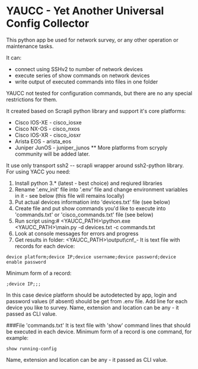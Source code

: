 # YAUCC - Yet Another Universal Config Collector 
This python app be used for network survey, or any other operation or maintenance tasks.  

It can:
- connect using SSHv2 to number of network devices
- execute series of show commands on network  devices 
- write output of executed commands into files in one folder 

YAUCC not tested for configuration commands, but there are no any special restrictions for them.  

It created based on Scrapli python library and support it's core platforms:
- Cisco IOS-XE - cisco_iosxe
- Cisco NX-OS - cisco_nxos
- Cisco IOS-XR - cisco_iosxr
- Arista EOS - arista_eos
- Juniper JunOS - juniper_junos
** More platforms from scryply community will be added later.

It use only transport ssh2 -- scrapli wrapper around ssh2-python library. 
For using YACC you need:
1. Install python 3.* (latest - best choice) and reqiured libraries
2. Rename '.env_init' file into '.env' file and change environment variables in it - see below (this file will remains locally)
3. Put actual devices information into 'devices.txt' file (see below)
4. Create file and put show commands you'd like to execute into 'commands.txt' or 'cisco_commands.txt' file (see below)
5. Run script using:# <YAUCC_PATH>\python.exe <YAUCC_PATH>\main.py -d devices.txt -c commands.txt
6. Look at console messages for errors and progress
7. Get results in folder: <YAUCC_PATH>\output\cnf_<date>-<time>
It is text file with records for each device:
```
device platform;device IP;device username;device password;device enable password
```

Minimum form of a record:
```
;device IP;;;
```
In this case device platform should be autodetected by app, login and password values (if absent) should be get from .env file.
Add line for each device you like to survey.
Name, extension and location can be any - it passed as CLI value.

###File 'commands.txt'
It is text file with 'show' command lines that should be executed in each device.
Minimum form of a record is one command, for example:
```
show running-config
```
Name, extension and location can be any - it passed as CLI value.








